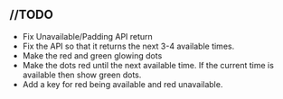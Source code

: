 ## //TODO

- Fix Unavailable/Padding API return
- Fix the API so that it returns the next 3-4 available times.
- Make the red and green glowing dots
- Make the dots red until the next available time. If the current time is available then show green dots.
- Add a key for red being available and red unavailable.
